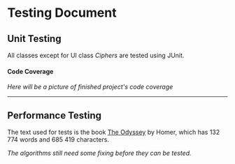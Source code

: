 # Testing Document

## Unit Testing
All classes except for UI class *Ciphers* are tested using JUnit. 

#### Code Coverage

*Here will be a picture of finished project's code coverage*

---

## Performance Testing

The text used for tests is the book [The Odyssey](http://www.gutenberg.org/cache/epub/1727/pg1727.txt) by 
Homer, which has 132 774 words and 685 419 characters.

*The algorithms still need some fixing before they can be tested.*








